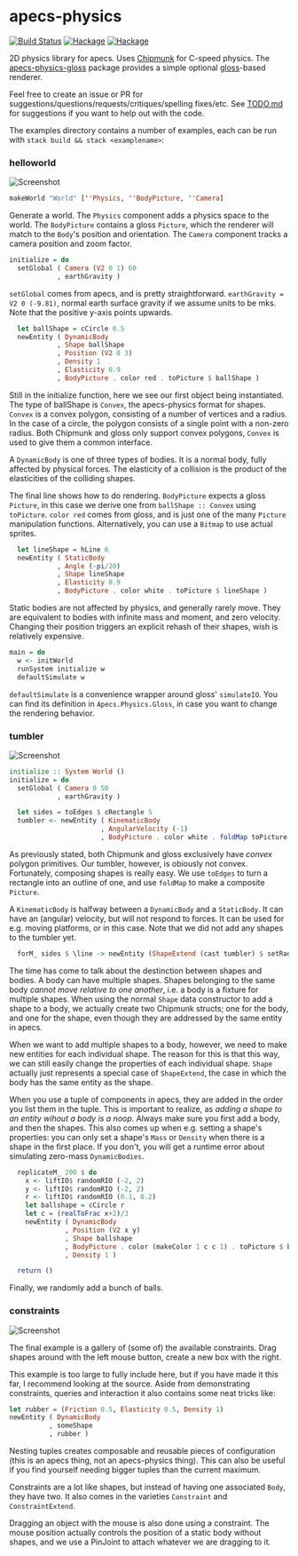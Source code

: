# apecs-physics
[![Build Status](https://travis-ci.org/jonascarpay/apecs-physics.svg?branch=master)](https://travis-ci.org/jonascarpay/apecs-physics)
[![Hackage](https://img.shields.io/hackage/v/apecs-physics.svg)](https://hackage.haskell.org/package/apecs-physics)
[![Hackage](https://img.shields.io/hackage/v/apecs-physics-gloss.svg)](https://hackage.haskell.org/package/apecs-physics-gloss)

2D physics library for apecs.
Uses [Chipmunk](https://github.com/slembcke/Chipmunk2D) for C-speed physics.
The [apecs-physics-gloss](https://github.com/jonascarpay/apecs-physics/tree/master/apecs-physics-gloss) package provides a simple optional [gloss](https://github.com/benl23x5/gloss)-based renderer.

Feel free to create an issue or PR for suggestions/questions/requests/critiques/spelling fixes/etc.
See [TODO.md](https://github.com/jonascarpay/apecs-physics/blob/master/TODO.md) for suggestions if you want to help out with the code.

The examples directory contains a number of examples, each can be run with `stack build && stack <examplename>`:

### helloworld
![Screenshot](https://raw.githubusercontent.com/jonascarpay/apecs-physics/master/examples/helloworld.png)

```haskell
makeWorld "World" [''Physics, ''BodyPicture, ''Camera]
```
Generate a world.
The `Physics` component adds a physics space to the world.
The `BodyPicture` contains a gloss `Picture`, which the renderer will match to the `Body`'s position and orientation.
The `Camera` component tracks a camera position and zoom factor.

```haskell
initialize = do
  setGlobal ( Camera (V2 0 1) 60
            , earthGravity )
```
`setGlobal` comes from apecs, and is pretty straightforward.
`earthGravity = V2 0 (-9.81)`, normal earth surface gravity if we assume units to be mks.
Note that the positive y-axis points upwards.

```haskell
  let ballShape = cCircle 0.5
  newEntity ( DynamicBody
            , Shape ballShape
            , Position (V2 0 3)
            , Density 1
            , Elasticity 0.9
            , BodyPicture . color red . toPicture $ ballShape )
```
Still in the initialize function, here we see our first object being instantiated.
The type of ballShape is `Convex`, the apecs-physics format for shapes.
`Convex` is a convex polygon, consisting of a number of vertices and a radius.
In the case of a circle, the polygon consists of a single point with a non-zero radius.
Both Chipmunk and gloss only support convex polygons, `Convex` is used to give them a common interface.

A `DynamicBody` is one of three types of bodies.
It is a normal body, fully affected by physical forces.
The elasticity of a collision is the product of the elasticities of the colliding shapes.

The final line shows how to do rendering.
`BodyPicture` expects a gloss `Picture`, in this case we derive one from `ballShape :: Convex` using `toPicture`.
`color red` comes from gloss, and is just one of the many `Picture` manipulation functions.
Alternatively, you can use a `Bitmap` to use actual sprites.

```haskell
  let lineShape = hLine 6
  newEntity ( StaticBody
            , Angle (-pi/20)
            , Shape lineShape
            , Elasticity 0.9
            , BodyPicture . color white . toPicture $ lineShape )
```
Static bodies are not affected by physics, and generally rarely move.
They are equivalent to bodies with infinite mass and moment, and zero velocity.
Changing their position triggers an explicit rehash of their shapes, wish is relatively expensive.

```haskell
main = do
  w <- initWorld
  runSystem initialize w
  defaultSimulate w
```
`defaultSimulate` is a convenience wrapper around gloss' `simulateIO`.
You can find its definition in `Apecs.Physics.Gloss`, in case you want to change the rendering behavior.

### tumbler
![Screenshot](https://raw.githubusercontent.com/jonascarpay/apecs-physics/master/examples/tumbler.png)

```haskell
initialize :: System World ()
initialize = do
  setGlobal ( Camera 0 50
            , earthGravity )

  let sides = toEdges $ cRectangle 5
  tumbler <- newEntity ( KinematicBody
                       , AngularVelocity (-1)
                       , BodyPicture . color white . foldMap toPicture $ sides )
```
As previously stated, both Chipmunk and gloss exclusively have _convex_ polygon primitives.
Our tumbler, however, is obiously not convex.
Fortunately, composing shapes is really easy.
We use `toEdges` to turn a rectangle into an outline of one, and use `foldMap` to make a composite `Picture`.

A `KinematicBody` is halfway between a `DynamicBody` and a `StaticBody`.
It can have an (angular) velocity, but will not respond to forces.
It can be used for e.g. moving platforms, or in this case.
Note that we did not add any shapes to the tumbler yet.

```haskell
  forM_ sides $ \line -> newEntity (ShapeExtend (cast tumbler) $ setRadius 0.05 line)
```
The time has come to talk about the destinction between shapes and bodies.
A body can have multiple shapes.
Shapes belonging to the same body _cannot move relative to one another_, i.e. a body is a fixture for multiple shapes.
When using the normal `Shape` data constructor to add a shape to a body, we actually create two Chipmunk structs; one for the body, and one for the shape, even though they are addressed by the same entity in apecs.

When we want to add multiple shapes to a body, however, we need to make new entities for each individual shape.
The reason for this is that this way, we can still easily change the properties of each individual shape.
`Shape` actually just represents a special case of `ShapeExtend`, the case in which the body has the same entity as the shape.

When you use a tuple of components in apecs, they are added in the order you list them in the tuple.
This is important to realize, as _adding a shape to an entity wihout a body is a noop_.
Always make sure you first add a body, and then the shapes.
This also comes up when e.g. setting a shape's properties: you can only set a shape's `Mass` or `Density` when there is a shape in the first place.
If you don't, you will get a runtime error about simulating zero-mass `DynamicBodies`.

```haskell
  replicateM_ 200 $ do
    x <- liftIO$ randomRIO (-2, 2)
    y <- liftIO$ randomRIO (-2, 2)
    r <- liftIO$ randomRIO (0.1, 0.2)
    let ballshape = cCircle r
    let c = (realToFrac x+2)/3
    newEntity ( DynamicBody
              , Position (V2 x y)
              , Shape ballshape
              , BodyPicture . color (makeColor 1 c c 1) . toPicture $ ballshape
              , Density 1 )

  return ()
```
Finally, we randomly add a bunch of balls.

### constraints
![Screenshot](https://raw.githubusercontent.com/jonascarpay/apecs-physics/master/examples/constraints.png)

The final example is a gallery of (some of) the available constraints.
Drag shapes around with the left mouse button, create a new box with the right.

This example is too large to fully include here, but if you have made it this far, I recommend looking at the source.
Aside from demonstrating constraints, queries and interaction it also contains some neat tricks like:
```haskell
let rubber = (Friction 0.5, Elasticity 0.5, Density 1)
newEntity ( DynamicBody
          , someShape
          , rubber )
```
Nesting tuples creates composable and reusable pieces of configuration (this is an apecs thing, not an apecs-physics thing).
This can also be useful if you find yourself needing bigger tuples than the current maximum.

Constraints are a lot like shapes, but instead of having one associated `Body`, they have two.
It also comes in the varieties `Constraint` and `ConstraintExtend`.

Dragging an object with the mouse is also done using a constraint.
The mouse position actually controls the position of a static body without shapes, and we use a PinJoint to attach whatever we are dragging to it.
